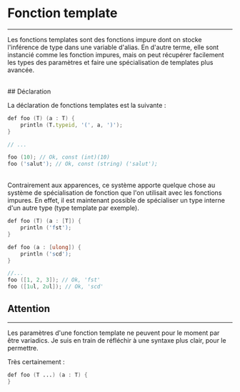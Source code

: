 # Fonction template
<hr>

Les fonctions templates sont des fonctions impure dont on stocke l'inférence de type dans une variable d'alias.
En d'autre terme, elle sont instancié comme les fonction impures, mais on peut récupérer facilement les types des paramètres et faire une spécialisation de templates plus avancée.

<br>
## Déclaration

La déclaration de fonctions templates est la suivante :
```D
def foo (T) (a : T) {
	println (T.typeid, '(', a, ')');
}

// ...

foo (10); // Ok, const (int)(10)
foo ('salut'); // Ok, const (string) ('salut');
```
<br>
Contrairement aux apparences, ce système apporte quelque chose au système de spécialisation de fonction que l'on utilisait avec les fonctions impures.
En effet, il est maintenant possible de spécialiser un type interne d'un autre type (type template par exemple).
<br>

```D
def foo (T) (a : [T]) {
	println ('fst');
}

def foo (a : [ulong]) {
	println ('scd');
}

//...
foo ([1, 2, 3]); // Ok, 'fst'
foo ([1ul, 2ul]); // Ok, 'scd'

```

## Attention
---------------
Les paramètres d'une fonction template ne peuvent pour le moment par être variadics.
Je suis en train de réfléchir à une syntaxe plus clair, pour le permettre.

Très certainement :

```D
def foo (T ...) (a : T) {
}

```
